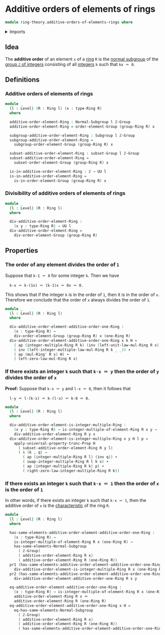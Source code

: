 # Additive orders of elements of rings

```agda
module ring-theory.additive-orders-of-elements-rings where
```

<details><summary>Imports</summary>

```agda
open import elementary-number-theory.group-of-integers
open import elementary-number-theory.integers

open import foundation.action-on-identifications-functions
open import foundation.dependent-pair-types
open import foundation.identity-types
open import foundation.propositional-truncations
open import foundation.universe-levels

open import group-theory.normal-subgroups
open import group-theory.orders-of-elements-groups
open import group-theory.subgroups
open import group-theory.subsets-groups

open import ring-theory.integer-multiples-of-elements-rings
open import ring-theory.rings
```

</details>

## Idea

The **additive order** of an element `x` of a [ring](ring-theory.rings.md) `R`
is the [normal subgroup](group-theory.normal-subgroups.md) of the
[group `ℤ` of integers](elementary-number-theory.group-of-integers.md)
consisting of all [integers](elementary-number-theory.integers.md) `k` such that
`kx ＝ 0`.

## Definitions

### Additive orders of elements of rings

```agda
module _
  {l : Level} (R : Ring l) (x : type-Ring R)
  where

  additive-order-element-Ring : Normal-Subgroup l ℤ-Group
  additive-order-element-Ring = order-element-Group (group-Ring R) x

  subgroup-additive-order-element-Ring : Subgroup l ℤ-Group
  subgroup-additive-order-element-Ring =
    subgroup-order-element-Group (group-Ring R) x

  subset-additive-order-element-Ring : subset-Group l ℤ-Group
  subset-additive-order-element-Ring =
    subset-order-element-Group (group-Ring R) x

  is-in-additive-order-element-Ring : ℤ → UU l
  is-in-additive-order-element-Ring =
    is-in-order-element-Group (group-Ring R) x
```

### Divisibility of additive orders of elements of rings

```agda
module _
  {l : Level} (R : Ring l)
  where

  div-additive-order-element-Ring :
    (x y : type-Ring R) → UU l
  div-additive-order-element-Ring =
    div-order-element-Group (group-Ring R)
```

## Properties

### The order of any element divides the order of `1`

Suppose that `k·1 ＝ 0` for some integer `k`. Then we have

```text
  k·x ＝ k·(1x) ＝ (k·1)x ＝ 0x ＝ 0.
```

This shows that if the integer `k` is in the order of `1`, then it is in the
order of `x`. Therefore we conclude that the order of `x` always divides the
order of `1`.

```agda
module _
  {l : Level} (R : Ring l)
  where

  div-additive-order-element-additive-order-one-Ring :
    (x : type-Ring R) →
    div-order-element-Group (group-Ring R) x (one-Ring R)
  div-additive-order-element-additive-order-one-Ring x k H =
    ( ap (integer-multiple-Ring R k) (inv (left-unit-law-mul-Ring R x))) ∙
    ( inv (left-integer-multiple-law-mul-Ring R k _ _)) ∙
    ( ap (mul-Ring' R x) H) ∙
    ( left-zero-law-mul-Ring R x)
```

### If there exists an integer `k` such that `k·x ＝ y` then the order of `y` divides the order of `x`

**Proof:** Suppose that `k·x ＝ y` and `l·x ＝ 0`, then it follows that

```text
  l·y ＝ l·(k·x) ＝ k·(l·x) ＝ k·0 ＝ 0.
```

```agda
module _
  {l : Level} (R : Ring l)
  where

  div-additive-order-element-is-integer-multiple-Ring :
    (x y : type-Ring R) → is-integer-multiple-of-element-Ring R x y →
    div-additive-order-element-Ring R y x
  div-additive-order-element-is-integer-multiple-Ring x y H l p =
    apply-universal-property-trunc-Prop H
      ( subset-additive-order-element-Ring R y l)
      ( λ (k , q) →
        ( ap (integer-multiple-Ring R l) (inv q)) ∙
        ( swap-integer-multiple-Ring R l k x) ∙
        ( ap (integer-multiple-Ring R k) p) ∙
        ( right-zero-law-integer-multiple-Ring R k))
```

### If there exists an integer `k` such that `k·x ＝ 1` then the order of `x` is the order of `1`

In other words, if there exists an integer `k` such that `k·x ＝ 1`, then the
additive order of `x` is the
[characteristic](ring-theory.characteristics-rings.md) of the ring `R`.

```agda
module _
  {l : Level} (R : Ring l)
  where

  has-same-elements-additive-order-element-additive-order-one-Ring :
    (x : type-Ring R) →
    is-integer-multiple-of-element-Ring R x (one-Ring R) →
    has-same-elements-Normal-Subgroup
      ( ℤ-Group)
      ( additive-order-element-Ring R x)
      ( additive-order-element-Ring R (one-Ring R))
  pr1 (has-same-elements-additive-order-element-additive-order-one-Ring x H y) =
    div-additive-order-element-is-integer-multiple-Ring R x (one-Ring R) H y
  pr2 (has-same-elements-additive-order-element-additive-order-one-Ring x H y) =
    div-additive-order-element-additive-order-one-Ring R x y

  eq-additive-order-element-additive-order-one-Ring :
    (x : type-Ring R) → is-integer-multiple-of-element-Ring R x (one-Ring R) →
    additive-order-element-Ring R x ＝
    additive-order-element-Ring R (one-Ring R)
  eq-additive-order-element-additive-order-one-Ring x H =
    eq-has-same-elements-Normal-Subgroup
      ( ℤ-Group)
      ( additive-order-element-Ring R x)
      ( additive-order-element-Ring R (one-Ring R))
      ( has-same-elements-additive-order-element-additive-order-one-Ring x H)
```
